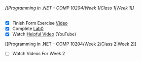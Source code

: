 ###### [[Programming in .NET - COMP 10204/Week 1/Class 1|Week 1]]

- [x] Finish Form Exercise [Video](https://mycanvas.mohawkcollege.ca/courses/107650/pages/w01-exercise?module_item_id=5684048)
- [x] Complete [Lab0](https://mycanvas.mohawkcollege.ca/courses/107650/pages/lab-assignment-0-fall-2024?module_item_id=5684056)
- [x] Watch [Helpful Video](https://www.youtube.com/watch?v=gfkTfcpWqAY&list=PLTjRvDozrdlz3_FPXwb6lX_HoGXa09Yef) (YouTube)

[[Programming in .NET - COMP 10204/Week 2/Class 2|Week 2]]

- [ ] Watch Videos For Week 2


